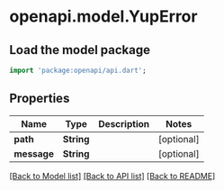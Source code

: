 # openapi.model.YupError

## Load the model package
```dart
import 'package:openapi/api.dart';
```

## Properties
Name | Type | Description | Notes
------------ | ------------- | ------------- | -------------
**path** | **String** |  | [optional] 
**message** | **String** |  | [optional] 

[[Back to Model list]](../README.md#documentation-for-models) [[Back to API list]](../README.md#documentation-for-api-endpoints) [[Back to README]](../README.md)


